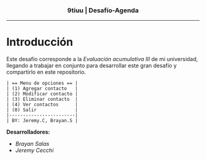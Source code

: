 <h3 align="center">9tiuu | Desafío-Agenda</h3>

---

# Introducción

Este desafío corresponde a la *Evaluación acumulativa III* de mi universidad, llegando a trabajar en conjunto para desarrollar este gran desafío y compartirlo en este repositorio.

    | == Menu de opciones == |
    | (1) Agregar contacto   |
    | (2) Modificar contacto |
    | (3) Eliminar contacto  |
    | (4) Ver contactos      |
    | (0) Salir              |
    |------------------------|
    | BY: Jeremy.C, Brayan.S | 

**Desarrolladores:**

- *Brayan Salas*
- *Jeremy Cecchi*
